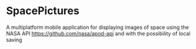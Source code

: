# SpacePictures
A multiplatform mobile application for displaying images of space using the NASA API https://github.com/nasa/apod-api and with the possibility of local saving
